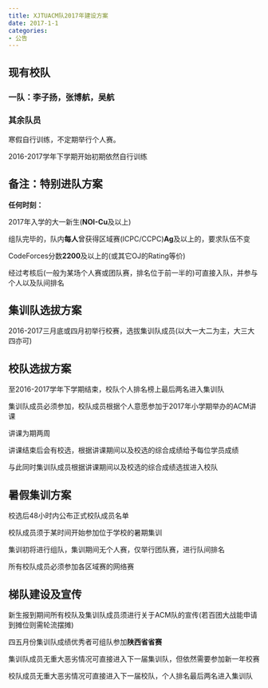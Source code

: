 ```yaml
---
title: XJTUACM队2017年建设方案
date: 2017-1-1
categories:
- 公告
---
```


## 现有校队

### 一队：李子扬，张博航，吴航

### 其余队员

寒假自行训练，不定期举行个人赛。

2016-2017学年下学期开始初期依然自行训练

## 备注：特别进队方案

**任何时刻：**

2017年入学的大一新生(**NOI-Cu**及以上)

组队完毕的，队内**每人**曾获得区域赛(ICPC/CCPC)**Ag**及以上的，要求队伍不变

CodeForces分数**2200**及以上的(或其它OJ的Rating等价)

经过考核后(一般为某场个人赛或团队赛，排名位于前一半的)可直接入队，并参与个人以及队间排名

## 集训队选拔方案

2016-2017三月底或四月初举行校赛，选拔集训队成员(以大一大二为主，大三大四亦可)

## 校队选拔方案

至2016-2017学年下学期结束，校队个人排名榜上最后两名进入集训队

集训队成员必须参加，校队成员根据个人意愿参加于2017年小学期举办的ACM讲课

讲课为期两周

讲课结束后会有校选，根据讲课期间以及校选的综合成绩给予每位学员成绩

与此同时集训队成员根据讲课期间以及校选的综合成绩选拔进入校队

## 暑假集训方案

校选后48小时内公布正式校队成员名单

校队成员须于某时间开始参加位于学校的暑期集训

集训初将进行组队，集训期间无个人赛，仅举行团队赛，进行队间排名

所有校队成员必须参加各区域赛的网络赛

## 梯队建设及宣传

新生报到期间所有校队及集训队成员须进行关于ACM队的宣传(若百团大战能申请到摊位则需轮流摆摊)

四五月份集训队成绩优秀者可组队参加**陕西省省赛**

集训队成员无重大恶劣情况可直接进入下一届集训队，但依然需要参加新一年校赛

校队成员无重大恶劣情况可直接进入下一届校队，个人排名最后两名进入集训队